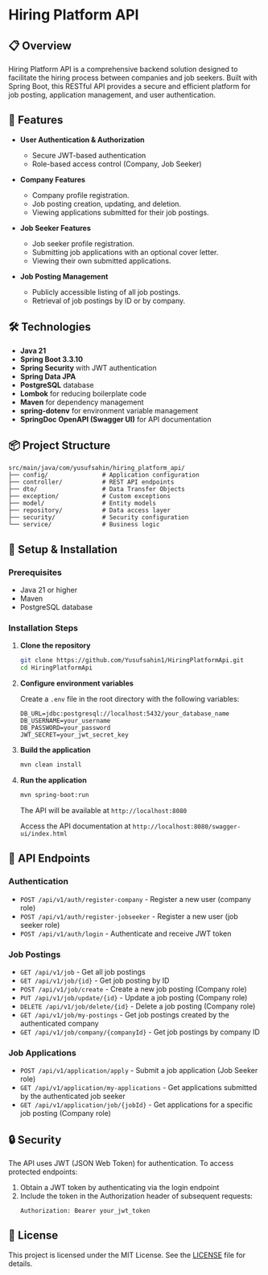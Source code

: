 # Hiring Platform API

## 📋 Overview

Hiring Platform API is a comprehensive backend solution designed to facilitate the hiring process between companies and job seekers. Built with Spring Boot, this RESTful API provides a secure and efficient platform for job posting, application management, and user authentication.

## 🚀 Features

- **User Authentication & Authorization**
  - Secure JWT-based authentication
  - Role-based access control (Company, Job Seeker)
  
- **Company Features**
  - Company profile registration.
  - Job posting creation, updating, and deletion.
  - Viewing applications submitted for their job postings.
  
- **Job Seeker Features**
  - Job seeker profile registration.
  - Submitting job applications with an optional cover letter.
  - Viewing their own submitted applications.

- **Job Posting Management**
  - Publicly accessible listing of all job postings.
  - Retrieval of job postings by ID or by company.

## 🛠️ Technologies

- **Java 21**
- **Spring Boot 3.3.10**
- **Spring Security** with JWT authentication
- **Spring Data JPA**
- **PostgreSQL** database
- **Lombok** for reducing boilerplate code
- **Maven** for dependency management
- **spring-dotenv** for environment variable management
- **SpringDoc OpenAPI (Swagger UI)** for API documentation

## 📦 Project Structure

```
src/main/java/com/yusufsahin/hiring_platform_api/
├── config/               # Application configuration
├── controller/           # REST API endpoints
├── dto/                  # Data Transfer Objects
├── exception/            # Custom exceptions
├── model/                # Entity models
├── repository/           # Data access layer
├── security/             # Security configuration
└── service/              # Business logic
```

## 🔧 Setup & Installation

### Prerequisites

- Java 21 or higher
- Maven
- PostgreSQL database

### Installation Steps

1. **Clone the repository**
   ```bash
   git clone https://github.com/Yusufsahin1/HiringPlatformApi.git
   cd HiringPlatformApi
   ```

2. **Configure environment variables**
   
   Create a `.env` file in the root directory with the following variables:
   ```
   DB_URL=jdbc:postgresql://localhost:5432/your_database_name
   DB_USERNAME=your_username
   DB_PASSWORD=your_password
   JWT_SECRET=your_jwt_secret_key
   ```

3. **Build the application**
   ```bash
   mvn clean install
   ```

4. **Run the application**
   ```bash
   mvn spring-boot:run
   ```
   
   The API will be available at `http://localhost:8080`

   Access the API documentation at `http://localhost:8080/swagger-ui/index.html`

## 🔌 API Endpoints

### Authentication

- `POST /api/v1/auth/register-company` - Register a new user (company role)
- `POST /api/v1/auth/register-jobseeker` - Register a new user (job seeker role)
- `POST /api/v1/auth/login` - Authenticate and receive JWT token

### Job Postings

- `GET /api/v1/job` - Get all job postings
- `GET /api/v1/job/{id}` - Get job posting by ID
- `POST /api/v1/job/create` - Create a new job posting (Company role)
- `PUT /api/v1/job/update/{id}` - Update a job posting (Company role)
- `DELETE /api/v1/job/delete/{id}` - Delete a job posting (Company role)
- `GET /api/v1/job/my-postings` - Get job postings created by the authenticated company
- `GET /api/v1/job/company/{companyId}` - Get job postings by company ID

### Job Applications

- `POST /api/v1/application/apply` - Submit a job application (Job Seeker role)
- `GET /api/v1/application/my-applications` - Get applications submitted by the authenticated job seeker
- `GET /api/v1/application/job/{jobId}` - Get applications for a specific job posting (Company role)

## 🔒 Security

The API uses JWT (JSON Web Token) for authentication. To access protected endpoints:

1. Obtain a JWT token by authenticating via the login endpoint
2. Include the token in the Authorization header of subsequent requests:
   ```
   Authorization: Bearer your_jwt_token
   ```

## 📄 License

This project is licensed under the MIT License. See the [LICENSE](LICENSE) file for details.
